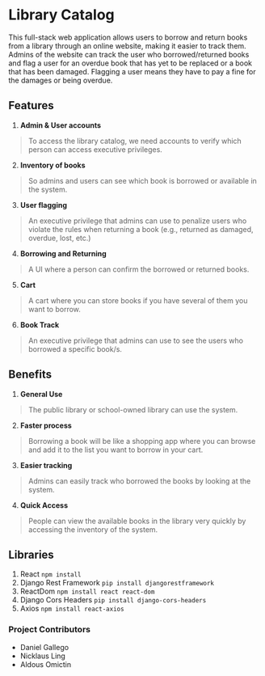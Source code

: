 # Library Catalog
This full-stack web application allows users to borrow and return books from a library through an online website, making it easier to track them. Admins of the website can track the user who borrowed/returned books and flag a user for an overdue book that has yet to be replaced or a book that has been damaged. Flagging a user means they have to pay a fine for the damages or being overdue.

## Features
1. **Admin & User accounts**
> To access the library catalog, we need accounts to verify which person can access executive privileges.
2. **Inventory of books**
> So admins and users can see which book is borrowed or available in the system.
3. **User flagging**
> An executive privilege that admins can use to penalize users who violate the rules when returning a book (e.g., returned as damaged, overdue, lost, etc.)
4. **Borrowing and Returning**
> A UI where a person can confirm the borrowed or returned books.
5. **Cart**
> A cart where you can store books if you have several of them you want to borrow.
6. **Book Track**
> An executive privilege that admins can use to see the users who borrowed a specific book/s.

## Benefits
1. **General Use**
> The public library or school-owned library can use the system.
2. **Faster process**
> Borrowing a book will be like a shopping app where you can browse and add it to the list you want to borrow in your cart.
3. **Easier tracking**
> Admins can easily track who borrowed the books by looking at the system.
4. **Quick Access**
> People can view the available books in the library very quickly by accessing the inventory of the system.

## Libraries
1. React
``` npm install ```
2. Django Rest Framework
``` pip install djangorestframework ```
3. ReactDom
``` npm install react react-dom ```
4. Django Cors Headers
``` pip install django-cors-headers ```
5. Axios
``` npm install react-axios ```

### Project Contributors
* Daniel Gallego
* Nicklaus Ling
* Aldous Omictin

